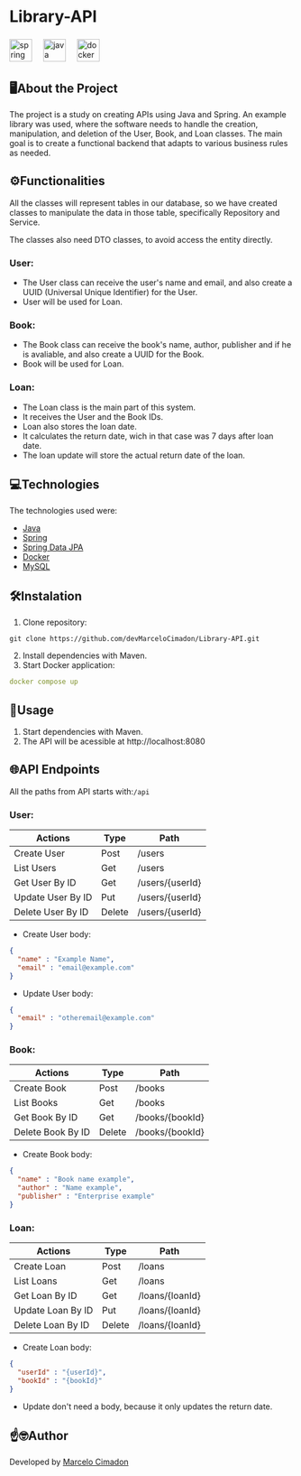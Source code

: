 # Library-API

###

<div>
  <img src="https://cdn.simpleicons.org/spring/6DB33F" height="40" alt="spring logo"  />
  <img width="12" />
  <img src="https://cdn.jsdelivr.net/gh/devicons/devicon/icons/java/java-original.svg" height="40" alt="java logo"  />
  <img width="12" />
  <img src="https://cdn.simpleicons.org/docker/2496ED" height="40" alt="docker logo"  />
</div>

###

## 🖥️About the Project

The project is a study on creating APIs using Java and Spring. An example library was used, where the software needs to 
handle the creation, manipulation, and deletion of the User, Book, and Loan classes. The main goal is to create a functional 
backend that adapts to various business rules as needed.

## ⚙️Functionalities

<p>All the classes will represent tables in our database, so we have created classes to manipulate the data in those table, 
specifically Repository and Service.</p>
<p>The classes also need DTO classes, to avoid access the entity directly.</p> 

### User:
- The User class can receive the user's name and email, and also create a UUID (Universal Unique Identifier) for the User.
- User will be used for Loan.

### Book:
- The Book class can receive the book's name, author, publisher and if he is avaliable, and also create a UUID for the Book.
- Book will be used for Loan.

### Loan:
- The Loan class is the main part of this system.
- It receives the User and the Book IDs.
- Loan also stores the loan date.
- It calculates the return date, wich in that case was 7 days after loan date.
- The loan update will store the actual return date of the loan.

## 💻Technologies

The technologies used were:
- [Java](https://www.java.com/pt-BR/)
- [Spring](https://spring.io)
- [Spring Data JPA](https://docs.spring.io/spring-data/jpa/reference/index.html)
- [Docker](https://www.docker.com)
- [MySQL](https://www.mysql.com)

## 🛠️Instalation

1. Clone repository:
````git bash
git clone https://github.com/devMarceloCimadon/Library-API.git
````
2. Install dependencies with Maven.
3. Start Docker application:
````yaml
docker compose up
````

## 🔧Usage

1. Start dependencies with Maven.
2. The API will be acessible at http://localhost:8080

## 🌐API Endpoints

All the paths from API starts with:` /api `

### User:
| **Actions**       | **Type** | **Path**        |
|-------------------|----------|-----------------|
| Create User       | Post     | /users          |
| List Users        | Get      | /users          |
| Get User By ID    | Get      | /users/{userId} |
| Update User By ID | Put      | /users/{userId} |
| Delete User By ID | Delete   | /users/{userId} |

- Create User body:
````json
{
  "name" : "Example Name",
  "email" : "email@example.com"
}
````

- Update User body:
````json
{
  "email" : "otheremail@example.com"
}
````

### Book:
| **Actions**       | **Type** | **Path**        |
|-------------------|----------|-----------------|
| Create Book       | Post     | /books          |
| List Books        | Get      | /books          |
| Get Book By ID    | Get      | /books/{bookId} |
| Delete Book By ID | Delete   | /books/{bookId} |

- Create Book body:
````json
{
  "name" : "Book name example",
  "author" : "Name example",
  "publisher" : "Enterprise example"
}
````

### Loan:
| **Actions**       | **Type** | **Path**        |
|-------------------|----------|-----------------|
| Create Loan       | Post     | /loans          |
| List Loans        | Get      | /loans          |
| Get Loan By ID    | Get      | /loans/{loanId} |
| Update Loan By ID | Put      | /loans/{loanId} |
| Delete Loan By ID | Delete   | /loans/{loanId} |

- Create Loan body:
````json
{
  "userId" : "{userId}",
  "bookId" : "{bookId}"
}
````

- Update don't need a body, because it only updates the return date.

## ☝️🤓Author

Developed by [Marcelo Cimadon](https://github.com/devMarceloCimadon)

